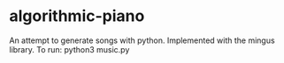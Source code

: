 # algorithmic-piano

An attempt to generate songs with python. 
Implemented with the mingus library. 
To run: python3 music.py

